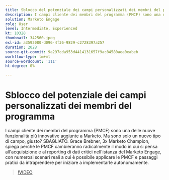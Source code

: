 ```yaml
---
title: Sblocco del potenziale dei campi personalizzati dei membri del programma
description: I campi cliente dei membri del programma (PMCF) sono una delle nuove funzionalità più innovative aggiunte a Marketo.
solution: Marketo Engage
role: User
level: Intermediate, Experienced
kt: 10328
thumbnail: 342560.jpeg
exl-id: a3592080-d096-4f36-9829-c2728397a257
duration: 2028
source-git-commit: 9a297cda953d4414131657f9ac84580aea0eabeb
workflow-type: tm+mt
source-wordcount: '111'
ht-degree: 0%

---
```


# Sblocco del potenziale dei campi personalizzati dei membri del programma

I campi cliente dei membri del programma (PMCF) sono una delle nuove funzionalità più innovative aggiunte a Marketo. Ma sono solo un nuovo tipo di campo, giusto? SBAGLIATO. Grace Brebner, 3x Marketo Champion, spiega perché le PMCF cambieranno radicalmente il modo in cui si pensa all&#39;acquisizione e al reporting di dati critici nell&#39;istanza del Marketo Engage, con numerosi scenari reali a cui è possibile applicare le PMCF e passaggi pratici da intraprendere per iniziare a implementarle autonomamente.

>[!VIDEO](https://video.tv.adobe.com/v/342560/?quality=12&learn=on)
